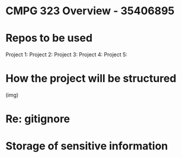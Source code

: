 # CMPG 323 Overview - 35406895

# Repos to be used
Project 1: 
Project 2: 
Project 3: 
Project 4: 
Project 5: 

# How the project will be structured
(img)

# Re: gitignore

# Storage of sensitive information

